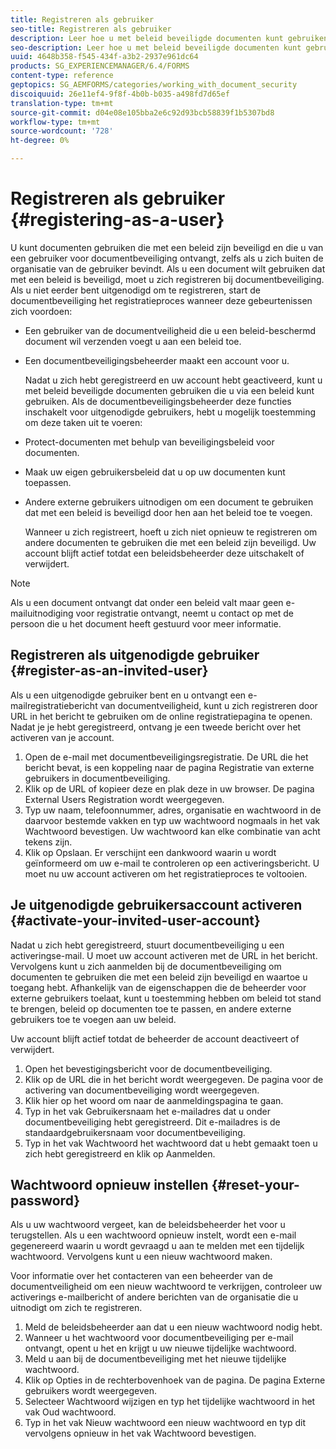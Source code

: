 ```yaml
---
title: Registreren als gebruiker
seo-title: Registreren als gebruiker
description: Leer hoe u met beleid beveiligde documenten kunt gebruiken die u van een gebruiker van de documentveiligheid ontvangt, zelfs als u zich buiten de organisatie van de gebruiker bevindt.
seo-description: Leer hoe u met beleid beveiligde documenten kunt gebruiken die u van een gebruiker van de documentveiligheid ontvangt, zelfs als u zich buiten de organisatie van de gebruiker bevindt.
uuid: 4648b358-f545-434f-a3b2-2937e961dc64
products: SG_EXPERIENCEMANAGER/6.4/FORMS
content-type: reference
geptopics: SG_AEMFORMS/categories/working_with_document_security
discoiquuid: 26e11ef4-9f8f-4b0b-b035-a498fd7d65ef
translation-type: tm+mt
source-git-commit: d04e08e105bba2e6c92d93bcb58839f1b5307bd8
workflow-type: tm+mt
source-wordcount: '728'
ht-degree: 0%

---
```



# Registreren als gebruiker {#registering-as-a-user}

U kunt documenten gebruiken die met een beleid zijn beveiligd en die u van een gebruiker voor documentbeveiliging ontvangt, zelfs als u zich buiten de organisatie van de gebruiker bevindt. Als u een document wilt gebruiken dat met een beleid is beveiligd, moet u zich registreren bij documentbeveiliging. Als u niet eerder bent uitgenodigd om te registreren, start de documentbeveiliging het registratieproces wanneer deze gebeurtenissen zich voordoen:

* Een gebruiker van de documentveiligheid die u een beleid-beschermd document wil verzenden voegt u aan een beleid toe.
* Een documentbeveiligingsbeheerder maakt een account voor u.

   Nadat u zich hebt geregistreerd en uw account hebt geactiveerd, kunt u met beleid beveiligde documenten gebruiken die u via een beleid kunt gebruiken. Als de documentbeveiligingsbeheerder deze functies inschakelt voor uitgenodigde gebruikers, hebt u mogelijk toestemming om deze taken uit te voeren:

* Protect-documenten met behulp van beveiligingsbeleid voor documenten.
* Maak uw eigen gebruikersbeleid dat u op uw documenten kunt toepassen.
* Andere externe gebruikers uitnodigen om een document te gebruiken dat met een beleid is beveiligd door hen aan het beleid toe te voegen.

   Wanneer u zich registreert, hoeft u zich niet opnieuw te registreren om andere documenten te gebruiken die met een beleid zijn beveiligd. Uw account blijft actief totdat een beleidsbeheerder deze uitschakelt of verwijdert.

>[!NOTE]
>
>Als u een document ontvangt dat onder een beleid valt maar geen e-mailuitnodiging voor registratie ontvangt, neemt u contact op met de persoon die u het document heeft gestuurd voor meer informatie.

## Registreren als uitgenodigde gebruiker {#register-as-an-invited-user}

Als u een uitgenodigde gebruiker bent en u ontvangt een e-mailregistratiebericht van documentveiligheid, kunt u zich registreren door URL in het bericht te gebruiken om de online registratiepagina te openen. Nadat je je hebt geregistreerd, ontvang je een tweede bericht over het activeren van je account.

1. Open de e-mail met documentbeveiligingsregistratie. De URL die het bericht bevat, is een koppeling naar de pagina Registratie van externe gebruikers in documentbeveiliging.
1. Klik op de URL of kopieer deze en plak deze in uw browser. De pagina External Users Registration wordt weergegeven.
1. Typ uw naam, telefoonnummer, adres, organisatie en wachtwoord in de daarvoor bestemde vakken en typ uw wachtwoord nogmaals in het vak Wachtwoord bevestigen. Uw wachtwoord kan elke combinatie van acht tekens zijn.
1. Klik op Opslaan. Er verschijnt een dankwoord waarin u wordt geïnformeerd om uw e-mail te controleren op een activeringsbericht. U moet nu uw account activeren om het registratieproces te voltooien.

## Je uitgenodigde gebruikersaccount activeren {#activate-your-invited-user-account}

Nadat u zich hebt geregistreerd, stuurt documentbeveiliging u een activeringse-mail. U moet uw account activeren met de URL in het bericht. Vervolgens kunt u zich aanmelden bij de documentbeveiliging om documenten te gebruiken die met een beleid zijn beveiligd en waartoe u toegang hebt. Afhankelijk van de eigenschappen die de beheerder voor externe gebruikers toelaat, kunt u toestemming hebben om beleid tot stand te brengen, beleid op documenten toe te passen, en andere externe gebruikers toe te voegen aan uw beleid.

Uw account blijft actief totdat de beheerder de account deactiveert of verwijdert.

1. Open het bevestigingsbericht voor de documentbeveiliging.
1. Klik op de URL die in het bericht wordt weergegeven. De pagina voor de activering van documentbeveiliging wordt weergegeven.
1. Klik hier op het woord om naar de aanmeldingspagina te gaan.
1. Typ in het vak Gebruikersnaam het e-mailadres dat u onder documentbeveiliging hebt geregistreerd. Dit e-mailadres is de standaardgebruikersnaam voor documentbeveiliging.
1. Typ in het vak Wachtwoord het wachtwoord dat u hebt gemaakt toen u zich hebt geregistreerd en klik op Aanmelden.

## Wachtwoord opnieuw instellen {#reset-your-password}

Als u uw wachtwoord vergeet, kan de beleidsbeheerder het voor u terugstellen. Als u een wachtwoord opnieuw instelt, wordt een e-mail gegenereerd waarin u wordt gevraagd u aan te melden met een tijdelijk wachtwoord. Vervolgens kunt u een nieuw wachtwoord maken.

Voor informatie over het contacteren van een beheerder van de documentveiligheid om een nieuw wachtwoord te verkrijgen, controleer uw activerings e-mailbericht of andere berichten van de organisatie die u uitnodigt om zich te registreren.

1. Meld de beleidsbeheerder aan dat u een nieuw wachtwoord nodig hebt.
1. Wanneer u het wachtwoord voor documentbeveiliging per e-mail ontvangt, opent u het en krijgt u uw nieuwe tijdelijke wachtwoord.
1. Meld u aan bij de documentbeveiliging met het nieuwe tijdelijke wachtwoord.
1. Klik op Opties in de rechterbovenhoek van de pagina. De pagina Externe gebruikers wordt weergegeven.
1. Selecteer Wachtwoord wijzigen en typ het tijdelijke wachtwoord in het vak Oud wachtwoord.
1. Typ in het vak Nieuw wachtwoord een nieuw wachtwoord en typ dit vervolgens opnieuw in het vak Wachtwoord bevestigen.

